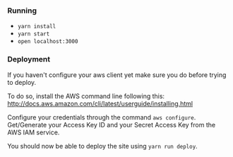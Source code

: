 ### Running

* `yarn install`
* `yarn start`
* `open localhost:3000`

### Deployment

If you haven't configure your aws client yet make sure you do before trying to deploy.

To do so, install the AWS command line following this: http://docs.aws.amazon.com/cli/latest/userguide/installing.html

Configure your credentials through the command `aws configure`. Get/Generate your Access Key ID and your Secret Access Key from the AWS IAM service.

You should now be able to deploy the site using ```yarn run deploy```.


